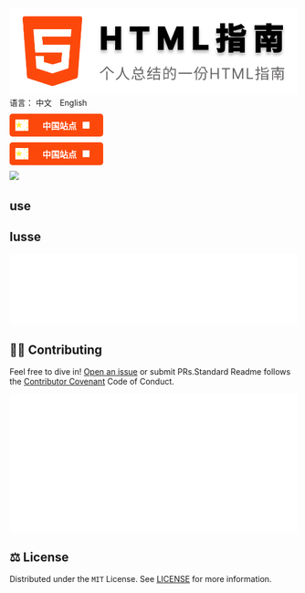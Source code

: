 

<div display='flex' align-items='center' flex-direction='row' flex-wrap='wrap' justify-content='space-between'>
	<img src="./resource/logo.svg">
	<div >
		<div>
			<span>语言：</span>
			<a>中文</a>
			<a style="margin-left: 10px;">English</a>
		</div>
		<div style="background: #fc490b; height: 40px; width: 164px; border-radius: 5px;display: flex;color: white;
		            align-items: center;font-size: 15px; font-weight: bold; margin-top: 10px;padding: 10px;box-sizing: border-box;
                    margin-bottom: 10px; cursor: pointer; flex-direction: row;flex-wrap: nowrap;">
			<img src="./resource/chinese.svg" style="height: 100%;">
			<span style="margin-left: 25px;margin-right: 10px;">中国站点 </span>
			<img src="./resource/jiantou.svg" style="height: 12px;">
		</div>
		<div style="background: #fc490b; height: 40px; width: 164px; border-radius: 5px;display: flex;color: white;
		            align-items: center;font-size: 15px; font-weight: bold; margin-top: 10px;padding: 10px;box-sizing: border-box;
                    margin-bottom: 10px; cursor: pointer; flex-direction: row;flex-wrap: nowrap;">
			<img src="./resource/chinese.svg" style="height: 100%;">
			<span style="margin-left: 25px;margin-right: 10px;">中国站点 </span>
			<img src="./resource/jiantou.svg" style="height: 12px;">
		</div>
	</div>
    <style></style>
    <link rel="stylesheet" type="text/css" href="style.css">
</div>



<img src='https://pagespeed-insights.herokuapp.com/?url=https://JunLiangWangX.github.io/HTML-Guide/'>





## use



## Iusse

<img src="./resource/reactions.svg" style="max-width: 100%;" width="800px">



## 🧑‍💻 Contributing

Feel free to dive in! [Open an issue](https://github.com/RichardLitt/standard-readme/issues/new) or submit PRs.Standard Readme follows the [Contributor Covenant](http://contributor-covenant.org/version/1/3/0/) Code of Conduct.

<img src="./resource/repository.svg">



## ⚖️ License

Distributed under the `MIT` License. See [LICENSE](./LICENSE) for more information.


